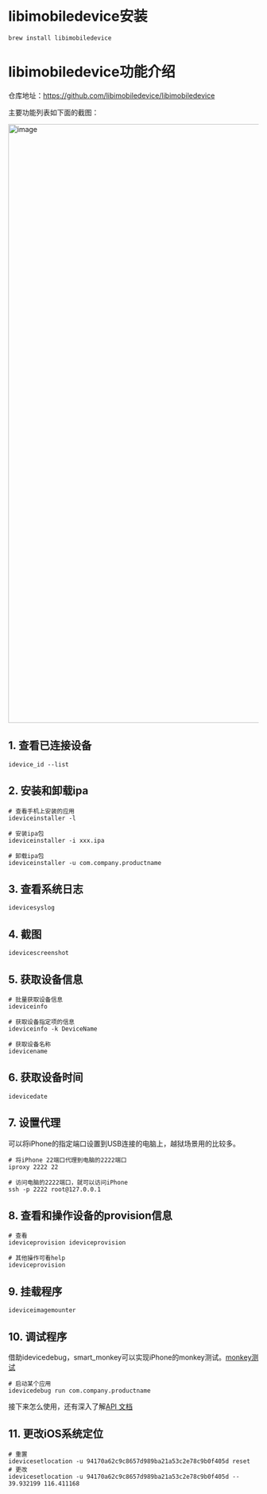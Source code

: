 # libimobiledevice安装

```
brew install libimobiledevice
```

# libimobiledevice功能介绍

仓库地址：https://github.com/libimobiledevice/libimobiledevice

主要功能列表如下面的截图：

<img width="1205" alt="image" src="https://user-images.githubusercontent.com/6744261/164188901-3d371893-93b4-4414-9b99-9893b90426cc.png">

## 1. 查看已连接设备

```
idevice_id --list
```

## 2. 安装和卸载ipa

```
# 查看手机上安装的应用
ideviceinstaller -l

# 安装ipa包
ideviceinstaller -i xxx.ipa

# 卸载ipa包
ideviceinstaller -u com.company.productname
```

## 3. 查看系统日志

```
idevicesyslog
```

## 4. 截图

```
idevicescreenshot
```

## 5. 获取设备信息

```
# 批量获取设备信息
ideviceinfo

# 获取设备指定项的信息
ideviceinfo -k DeviceName

# 获取设备名称
idevicename
```

## 6. 获取设备时间

```
idevicedate
```

## 7. 设置代理

可以将iPhone的指定端口设置到USB连接的电脑上，越狱场景用的比较多。

```
# 将iPhone 22端口代理到电脑的2222端口
iproxy 2222 22

# 访问电脑的2222端口，就可以访问iPhone
ssh -p 2222 root@127.0.0.1
```

## 8. 查看和操作设备的provision信息

```
# 查看 
ideviceprovision ideviceprovision

# 其他操作可看help
ideviceprovision
```

## 9. 挂载程序

```
ideviceimagemounter
```

## 10. 调试程序

借助idevicedebug，smart_monkey可以实现iPhone的monkey测试。[monkey测试](https://testerhome.com/topics/2523)

```
# 启动某个应用
idevicedebug run com.company.productname
```

接下来怎么使用，还有深入了解[API 文档](https://docs.libimobiledevice.org/libimobiledevice/latest/files.html)


## 11. 更改iOS系统定位

```
# 重置
idevicesetlocation -u 94170a62c9c8657d989ba21a53c2e78c9b0f405d reset
# 更改
idevicesetlocation -u 94170a62c9c8657d989ba21a53c2e78c9b0f405d -- 39.932199 116.411168
```
